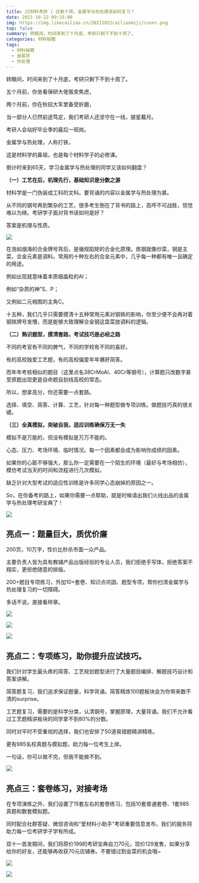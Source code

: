 ```yaml
---
title: 22材料考研 | 还剩十周，金属学与热处理该如何复习？
date: 2021-10-22 09:25:00
img: https://img.likecailiao.cn/20211022cailiaomiji/cover.png
top: false
summary: 转眼间，时间来到了十月底，考研只剩下不到十周了。
categories: 材料秘籍
tags:
  - 材料秘籍
  - 金属学
  - 热处理
---
```


转眼间，时间来到了十月底，考研只剩下不到十周了。

五个月前，你坐看保研大佬贩卖焦虑，

两个月前，你在秋招大军里备受折磨，

当一部分人已然前途笃定，我们考研人还坚守在一线，披星戴月。

考研人会站好毕业季的最后一班岗。

 金属学与热处理，人称打铁，

这是材料学的鼻祖，也是每个材料学子的必修课。

倒计时来到65天，学习金属学与热处理的同学又该如何翻盘？

 **（一）工艺在后，机理先行，基础知识是分数之源**

材料学是一门伪装成工科的文科。要背诵的内容以金属学与热处理为甚。

从不同的钢号再到繁杂的工艺，很多考生倒在了背书的路上，高呼不可战胜，惊觉难以为继。考研学子面对背书该如何是好？

答案是机理与性质。

![](https://img.likecailiao.cn/20211022cailiaomiji/1.jpg)

在浩如烟海的合金牌号背后，是循规蹈矩的合金化原理。炼钢就像炒菜，钢是主菜，合金元素是调料。常用的十种左右的合金元素中，几乎每一种都有唯一且确定的用途。

例如出现就意味着本质细晶粒的Al；

例如“杂质的神”S、P；

又例如二元相图的主角C。

十五种，我们几乎只需要摸清十五种常用元素对钢铁的影响，你至少便不会再对着钢铁牌号发懵，而是能够大致理解合金钢这盘菜放调料的逻辑。

**（二）熟识题型，摸清套路，考试技巧是必经之路**

不同的考官有不同的脾气，不同的学校有不同的喜好。

有的高校独爱工艺题，有的高校偏爱年年爆肝简答。

而年年考核相似的题目（这里点名38CrMoAl、40Cr等钢号），计算题只改数字甚至原题出现更是自命题自划线高校的常态。

所以，想拿高分，你还需要一点套路。

选择、填空、简答、计算、工艺，针对每一种题型做专项训练。做题技巧真的很关键。

**（三）全真模拟，突破自我，适应训练确保万无一失**

模拟不是万能的，但没有模拟是万万不能的。

心态、压力、考场环境、临时情况。每一个因素都会成为影响你成绩的因素。

如果你的心脏不够强大，那么你一定需要在一个陌生的环境（最好与考场相仿），模仿考试当天的时间和流程进行几次模拟。

缺乏针对大型考试的适应性训练是许多同学心态崩掉的原因之一。

So，在你备考的路上，如果你需要一点帮助，就是时候请出我们火线出品的金属学与热处理考研宝典了！

![](https://img.likecailiao.cn/20211022cailiaomiji/2.png)

## 亮点一：题量巨大，质优价廉

200页，10万字，性价比秒杀市面一众产品。

主要负责人皆为具有教辅产品出版经验的专业人员，我们拒绝手写体，拒绝答案不翔实，更拒绝随意的排版。

200+题目专项练习，外加10+套卷、知识点巩固、题型专项，帮你扫清金属学与热处理复习的一切障碍。

多话不说，直接看样章。

![](https://img.likecailiao.cn/20211022cailiaomiji/3.jpg)

![](https://img.likecailiao.cn/20211022cailiaomiji/4.jpg)

![](https://img.likecailiao.cn/20211022cailiaomiji/5.png)

## 亮点二：专项练习，助你提升应试技巧。

我们针对学生最头疼的简答、工艺规划题型进行了大量题目编排、解题技巧设计和答案讲解。

简答题复习，我们追求保证题量，科学背诵。简答精炼100题板块会为你带来数不清的surprise。

工艺题复习，需要的是科学分类，认清钢号，掌握原理，大量背诵。我们不允许看过工艺题精讲板块的同学拿不到80%的分数。

同时对平时不受重视的选择，我们也安排了50道易错题精讲精练。

更有985名校真题与模拟题，助力每一位考生上岸。

一句话，你可以做不完，但我不能做不到。

![](https://img.likecailiao.cn/20211022cailiaomiji/6.png)

## 亮点三：套卷练习，对接考场

在专项演练之外，我们设置了15套左右的套卷练习，包括10套普通套卷、1套985真题和数套模拟题。

同时配合社群答疑、微信咨询和“爱材料小助手”考研重要信息发布，我们的服务将助力每一位考研学子学有所成。

双十一首发期间，我们将原价199的考研宝典自刀70元，现价129发售，如果分享给你的好友，还能够再收获70元店铺券。不要错过割韭菜的机会哦~

![](https://img.likecailiao.cn/20211022cailiaomiji/7.jpg)

![](https://img.likecailiao.cn/20211022cailiaomiji/8.jpg)